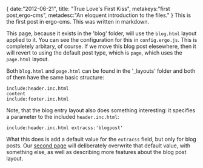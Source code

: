 {
date:"2012-06-21",
title: "True Love's First Kiss",
metakeys:"first post,ergo-cms",
metadesc:"An eloquent introduction to the files."
}
This is the first post in ergo-cms. This was written in markdown.

This page, because it exists in the 'blog' folder, will use the `blog.html` layout applied to it. You can see the configuration for this in `config.ergo.js`. This is completely arbitary, of course. If we move this blog post elesewhere, then it will revert to using the default post type, which is `page`, which uses the `page.html` layout.

Both `blog.html` and `page.html` can be found in the '_layouts' folder and both of them have the same basic structure:


```
include:header.inc.html
content
include:footer.inc.html
```

Note, that the blog entry layout also does something interesting: it specifies a parameter to the included `header.inc.html`:

```
include:header.inc.html extracss:'blogpost'
```

What this does is add a default value for the `extracss` field, but only for blog posts. Our [second page](/blog/a-second-post.html) will deliberately overwrite that default value, with something else, as well as describing more features about the blog post layout.


